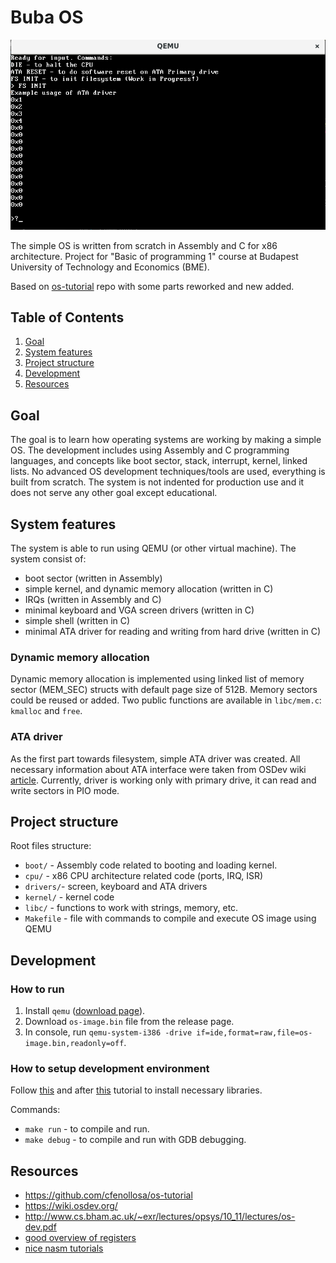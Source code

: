 # Buba OS

![not very impressive screenshot](main.png)

The simple OS is written from scratch in Assembly and C for x86 architecture. Project for "Basic of programming 1" course at Budapest University of Technology and Economics (BME).

Based on [os-tutorial](https://github.com/cfenollosa/os-tutorial) repo with some parts reworked and new added.

## Table of Contents

1. [Goal](#goal)
2. [System features](#features)  
3. [Project structure](#structure)
4. [Development](#dev)  
5. [Resources](#resources)

## Goal

The goal is to learn how operating systems are working by making a simple OS.
The development includes using Assembly and C programming languages, and concepts like boot sector, stack, interrupt, kernel, linked lists. No advanced OS development techniques/tools are used, everything is built from scratch. The system is not indented for production use and it does not serve any other goal except educational.

<a name="features"></a>

## System features

The system is able to run using QEMU (or other virtual machine). The system consist of:

- boot sector (written in Assembly)
- simple kernel, and dynamic memory allocation (written in C)
- IRQs (written in Assembly and C)
- minimal keyboard and VGA screen drivers (written in C)
- simple shell (written in C)
- minimal ATA driver for reading and writing from hard drive (written in C)

### Dynamic memory allocation

Dynamic memory allocation is implemented using linked list of memory sector (MEM_SEC) structs with default page size of 512B. Memory sectors could be reused or added. Two public functions are available in `libc/mem.c`: `kmalloc` and `free`.

### ATA driver

As the first part towards filesystem, simple ATA driver was created. All necessary information about ATA interface were taken from OSDev wiki [article](https://wiki.osdev.org/ATA_PIO_Mode). Currently, driver is working only with primary drive, it can read and write sectors in PIO mode.

<a name="structure"></a>

## Project structure

Root files structure:

- `boot/` - Assembly code related to booting and loading kernel.
- `cpu/` - x86 CPU architecture related code (ports, IRQ, ISR)
- `drivers/`- screen, keyboard and ATA drivers
- `kernel/` - kernel code
- `libc/` - functions to work with strings, memory, etc.
- `Makefile` - file with commands to compile and execute OS image using QEMU

<a name="dev"></a>

## Development

### How to run

1. Install `qemu` ([download page](https://www.qemu.org/download/)).
2. Download `os-image.bin` file from the release page.
3. In console, run `qemu-system-i386 -drive if=ide,format=raw,file=os-image.bin,readonly=off`.

### How to setup development environment

Follow [this](https://github.com/cfenollosa/os-tutorial/tree/master/00-environment) and after [this](https://github.com/cfenollosa/os-tutorial/tree/master/11-kernel-crosscompiler) tutorial to install necessary libraries.

Commands:

- `make run` - to compile and run.
- `make debug` - to compile and run with GDB debugging.

<a name="resources"/>

## Resources

- https://github.com/cfenollosa/os-tutorial
- https://wiki.osdev.org/
- http://www.cs.bham.ac.uk/~exr/lectures/opsys/10_11/lectures/os-dev.pdf
- [good overview of registers](https://wiki.skullsecurity.org/Registers)
- [nice nasm tutorials](https://cs.lmu.edu/~ray/notes/nasmtutorial/)
